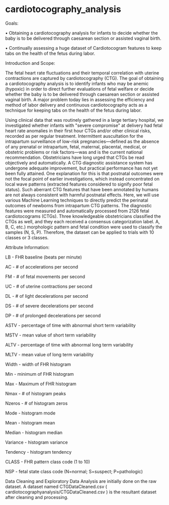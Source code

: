 # cardiotocography_analysis

Goals: 

• Obtaining a cardiotocography analysis for infants to decide whether the baby is to be delivered through
caesarean section or assisted vaginal birth.

• Continually assessing a huge dataset of Cardiotocogram features to keep tabs on the health of the
fetus during labor.


Introduction and Scope:

The fetal heart rate fluctuations and their temporal correlation with uterine contractions are captured by cardiotocography (CTG). The goal of obtaining a cardiotocography analysis is to identify infants who may be anemic (hypoxic) in order to direct further evaluations of fetal welfare or decide whether the baby is to be delivered through caesarean section or assisted vaginal birth. A major problem today lies in assessing the efficiency and method of labor delivery and continuous cardiotocography acts as a technique for keeping tabs on the health of the fetus during labor.

Using clinical data that was routinely gathered in a large tertiary hospital, we investigated whether infants with "severe compromise" at delivery had fetal heart rate anomalies in their first hour CTGs and/or other clinical risks, recorded as per regular treatment. Intermittent auscultation for the intrapartum surveillance of low-risk pregnancies—defined as the absence of any prenatal or intrapartum, fetal, maternal, placental, medical, or obstetric problems or risk factors—was and is the current national recommendation. Obstetricians have long urged that CTGs be read objectively and automatically. A CTG diagnostic assistance system has undergone adequate improvement, but practical performance has not yet been fully attained. One explanation for this is that postnatal outcomes were not the focal point of earlier investigations, which instead concentrated on local wave patterns (extracted features considered to signify poor fetal status). Such aberrant CTG features that have been annotated by humans are not always consistent with harmful postnatal effects. Here, we will use various Machine Learning techniques to directly predict the perinatal outcomes of newborns from intrapartum CTG patterns.
The diagnostic features were measured and automatically processed from 2126 fetal cardiotocograms (CTGs). Three knowledgeable obstetricians classified the CTGs as well, and they each received a consensus categorization label. A, B, C, etc.) morphologic pattern and fetal condition were used to classify the samples (N, S, P). Therefore, the dataset can be applied to trials with 10 classes or 3 classes.


Attribute Information:

LB - FHR baseline (beats per minute)

AC - # of accelerations per second

FM - # of fetal movements per second

UC - # of uterine contractions per second

DL - # of light decelerations per second

DS - # of severe decelerations per second

DP - # of prolonged decelerations per second

ASTV - percentage of time with abnormal short term variability

MSTV - mean value of short term variability

ALTV - percentage of time with abnormal long term variability

MLTV - mean value of long term variability

Width - width of FHR histogram

Min - minimum of FHR histogram

Max - Maximum of FHR histogram

Nmax - # of histogram peaks

Nzeros - # of histogram zeros

Mode - histogram mode

Mean - histogram mean

Median - histogram median

Variance - histogram variance

Tendency - histogram tendency

CLASS - FHR pattern class code (1 to 10)

NSP - fetal state class code (N=normal; S=suspect; P=pathologic)

Data Cleaning and Exploratory Data Analysis are initially done on the raw dataset. A dataset named CTGDataCleaned.csv ( cardiotocographyanalysis/CTGDataCleaned.csv ) is the resultant dataset after cleaning and processing.
